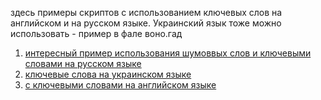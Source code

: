 здесь примеры скриптов с использованием ключевых слов на английском и на русском языке.
Украинский язык тоже можно использовать - пример в фале воно.гад  
1.  [интересный пример использования шумоввых слов и ключевыми словами на русском языке](мста.гад  )
2.  [ключевые слова на украинском языке](воно.гад)
3.  [с ключевыми словами на английском языке](vivat.гад)  
